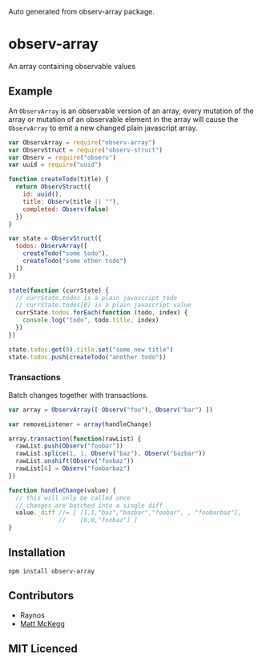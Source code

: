 Auto generated from observ-array package.

# observ-array

<!--
    [![build status][1]][2]
    [![NPM version][3]][4]
    [![Coverage Status][5]][6]
    [![gemnasium Dependency Status][7]][8]
    [![Davis Dependency status][9]][10]
-->

<!-- [![browser support][11]][12] -->

An array containing observable values

## Example

An `ObservArray` is an observable version of an array, every
  mutation of the array or mutation of an observable element in
  the array will cause the `ObservArray` to emit a new changed
  plain javascript array.

```js
var ObservArray = require("observ-array")
var ObservStruct = require("observ-struct")
var Observ = require("observ")
var uuid = require("uuid")

function createTodo(title) {
  return ObservStruct({
    id: uuid(),
    title: Observ(title || ""),
    completed: Observ(false)
  })
}

var state = ObservStruct({
  todos: ObservArray([
    createTodo("some todo"),
    createTodo("some other todo")
  ])
})

state(function (currState) {
  // currState.todos is a plain javascript todo
  // currState.todos[0] is a plain javascript value
  currState.todos.forEach(function (todo, index) {
    console.log("todo", todo.title, index)
  })
})

state.todos.get(0).title.set("some new title")
state.todos.push(createTodo("another todo"))
```

### Transactions

Batch changes together with transactions.

```js
var array = ObservArray([ Observ("foo"), Observ("bar") ])

var removeListener = array(handleChange)

array.transaction(function(rawList) {
  rawList.push(Observ("foobar"))
  rawList.splice(1, 1, Observ("baz"), Observ("bazbar"))
  rawList.unshift(Observ("foobaz"))
  rawList[6] = Observ("foobarbaz")
})

function handleChange(value) {
  // this will only be called once
  // changes are batched into a single diff
  value._diff //= [ [1,1,"baz","bazbar","foobar", , "foobarbaz"],
              //    [0,0,"foobaz"] ]
}
```

## Installation

`npm install observ-array`

## Contributors

 - Raynos
 - [Matt McKegg][13]

## MIT Licenced

  [1]: https://secure.travis-ci.org/Raynos/observ-array.png
  [2]: https://travis-ci.org/Raynos/observ-array
  [3]: https://badge.fury.io/js/observ-array.png
  [4]: https://badge.fury.io/js/observ-array
  [5]: https://coveralls.io/repos/Raynos/observ-array/badge.png
  [6]: https://coveralls.io/r/Raynos/observ-array
  [7]: https://gemnasium.com/Raynos/observ-array.png
  [8]: https://gemnasium.com/Raynos/observ-array
  [9]: https://david-dm.org/Raynos/observ-array.png
  [10]: https://david-dm.org/Raynos/observ-array
  [11]: https://ci.testling.com/Raynos/observ-array.png
  [12]: https://ci.testling.com/Raynos/observ-array
  [13]: https://github.com/mmckegg

